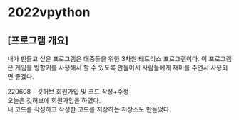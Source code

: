 # 2022vpython
## [프로그램 개요]
내가 만들고 싶은 프로그램은 대중들을 위한 3차원 테트리스 프로그램이다. 이 프로그램은 게임을 방향키를 사용해서 할 수 있도록 만들어서 사람들에게 재미를 주면서 사용되면 좋겠다.

220608 - 깃허브 회원가입 및 코드 작성+수정  
오늘은 깃허브에 회원가입을 하였다.  
내 코드를 작성하고 작성한 코드를 저장하는 저장소도 만들었다.  
